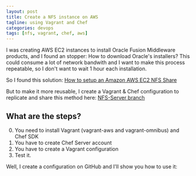 ```yaml
---
layout: post
title: Create a NFS instance on AWS
tagline: using Vagrant and Chef
categories: devops
tags: [nfs, vagrant, chef, aws]
---
```


I was creating AWS EC2 instances to install Oracle Fusion Middleware products, and I found
an stopper: How to download Oracle's installers? This could consume a lot of network bandwith
and I want to make this process repeatable, so I don't want to wait 1 hour each installation.

So I found this solution: [How to setup an Amazon AWS EC2 NFS Share](https://theredblacktree.wordpress.com/2013/05/23/how-to-setup-a-amazon-aws-ec2-nfs-share/)

But to make it more reusable, I create a Vagrant & Chef configuration to replicate and share this method
here: [NFS-Server branch](https://github.com/jeqo/vagrant-aws-chef-nfs/tree/nfs-server)

## What are the steps?

0. You need to install Vagrant (vagrant-aws and vagrant-omnibus) and Chef SDK
1. You have to create Chef Server account
2. You have to create a Vagrant configuration
3. Test it.

Well, I create a configuration on GitHub and I'll show you how to use it:
